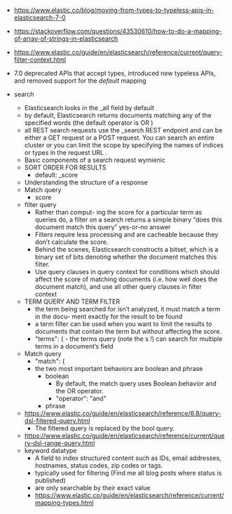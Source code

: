 * https://www.elastic.co/blog/moving-from-types-to-typeless-apis-in-elasticsearch-7-0
* https://stackoverflow.com/questions/43530610/how-to-do-a-mapping-of-array-of-strings-in-elasticsearch
* https://www.elastic.co/guide/en/elasticsearch/reference/current/query-filter-context.html
* 7.0 deprecated APIs that accept types, introduced new typeless APIs, and removed support for the _default_ mapping
  
* search
    * Elasticsearch looks in the _all field by default
    * by default, Elasticsearch returns documents matching any of the specified words
      (the default operator is OR )
    * all REST search requests use the _search REST endpoint and can be either a GET
      request or a POST request. You can search an entire cluster or you can limit the scope
      by specifying the names of indices or types in the request URL .
    * Basic components of a search request
        wymienic
    * SORT ORDER FOR RESULTS
        * default: _score
    * Understanding the structure of a response
    * Match query   
        * score
    * filter query
        * Rather than comput-
          ing the score for a particular term as queries do, a filter on a search returns a simple
          binary “does this document match this query” yes-or-no answer
        * Filters require less processing and are cacheable because they don’t calculate the score.
        * Behind the scenes, Elasticsearch constructs a bitset, which is a binary set of bits
          denoting whether the document matches this filter.
        * Use query clauses in query context for conditions which should affect the score of matching 
        documents (i.e. how well does the document match), and use all other query clauses in filter context
    * TERM QUERY AND TERM FILTER
        * the term being searched for isn’t analyzed, it must match a term in the docu-
          ment exactly for the result to be found
        * a term filter can be used when you want to limit the results to
          documents that contain the term but without affecting the score. 
        * "terms": { - the terms query (note the s !) can search for multiple terms
          in a document’s field
    * Match query
        * "match": {
        * the two most important behaviors are boolean and phrase
            * boolean
                * By default, the match query uses Boolean behavior and the OR operator.
                * "operator": "and"
            * phrase
    * https://www.elastic.co/guide/en/elasticsearch/reference/6.8/query-dsl-filtered-query.html
        * The filtered query is replaced by the bool query.
    * https://www.elastic.co/guide/en/elasticsearch/reference/current/query-dsl-range-query.html
    * keyword datatype
        * A field to index structured content such as IDs, email addresses, hostnames, status codes, zip codes or tags.
        * typically used for filtering (Find me all blog posts where status is published)
        * are only searchable by their exact value
        * https://www.elastic.co/guide/en/elasticsearch/reference/current/mapping-types.html